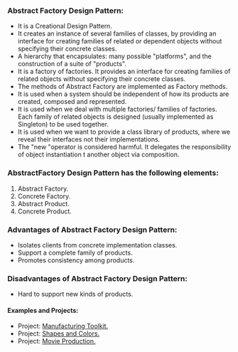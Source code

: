 ### Abstract Factory Design Pattern:
-	It is a Creational Design Pattern.
-	It creates an instance of several families of classes, by providing an interface for creating families of related or dependent objects without specifying their concrete classes.
-	A hierarchy that encapsulates: many possible "platforms", and the construction of a suite of "products".
-	It is a factory of factories. It provides an interface for creating families of related objects without specifying their concrete classes.
-	The methods of Abstract Factory are implemented as Factory methods.
-	It is used when a system should be independent of how its products are created, composed and represented.
-	It is used when we deal with multiple factories/ families of factories. Each family of related objects is designed (usually implemented as Singleton) to be used together.
-	It is used when we want to provide a class library of products, where we reveal their interfaces not their implementations.
-	The "new "operator is considered harmful. It delegates the responsibility of object instantiation t another object via composition.
	
	
###  AbstractFactory Design Pattern has the following elements:
1. Abstract Factory.
2. Concrete Factory.
3. Abstract Product.
4. Concrete Product.


### Advantages of Abstract Factory Design Pattern:
- Isolates clients from concrete implementation classes.
- Support a complete family of products.
- Promotes consistency among products.


### Disadvantages of Abstract Factory Design Pattern:
- Hard to support new kinds of products.


#### Examples and Projects:
- Project:	[Manufacturing Toolkit.](/src/main/java/creationalDesignPatterns/abstractFactoryDesignPattern/projectManufacturingToolkit/Main/Main.java)
- Project:	[Shapes and Colors.](/src/main/java/creationalDesignPatterns/abstractFactoryDesignPattern/projectShapesAndColors/Main/Main.java)
- Project:	[Movie Production.](/src/main/java/creationalDesignPatterns/abstractFactoryDesignPattern/projectMovieProduction/Main/Main.java)
